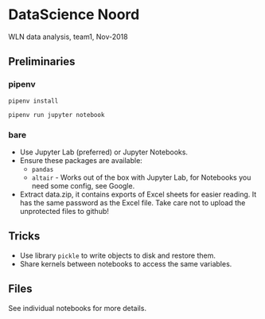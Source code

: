 # DataScience Noord

WLN data analysis, team1, Nov-2018

## Preliminaries

### pipenv

```
pipenv install

pipenv run jupyter notebook
```

### bare

* Use Jupyter Lab (preferred) or Jupyter Notebooks.
* Ensure these packages are available:
    * `pandas`
    * `altair` - Works out of the box with Jupyter Lab, for Notebooks you need some config, see Google. 
* Extract data.zip, it contains exports of Excel sheets for easier reading. It has the same password as the Excel file. Take care not to upload the unprotected files to github! 

## Tricks

* Use library `pickle` to write objects to disk and restore them.
* Share kernels between notebooks to access the same variables. 
    
## Files

See individual notebooks for more details.
